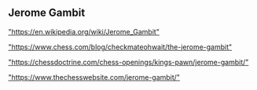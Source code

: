 <h2>Jerome Gambit</h2>
<p><a href="https://en.wikipedia.org/wiki/Jerome_Gambit">"https://en.wikipedia.org/wiki/Jerome_Gambit"</a></p>

<p><a href="https://www.chess.com/blog/checkmateohwait/the-jerome-gambit">"https://www.chess.com/blog/checkmateohwait/the-jerome-gambit"</a></p>

<p><a href="https://chessdoctrine.com/chess-openings/kings-pawn/jerome-gambit/">"https://chessdoctrine.com/chess-openings/kings-pawn/jerome-gambit/"</a></p>

<p><a href="https://www.thechesswebsite.com/jerome-gambit/">"https://www.thechesswebsite.com/jerome-gambit/"</a></p>

